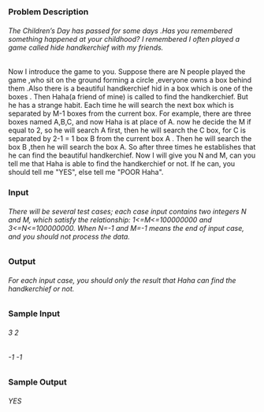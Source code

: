 ### Problem Description
###### The Children’s Day has passed for some days .Has you remembered something happened at your childhood? I remembered I often played a game called hide handkerchief with my friends.
Now I introduce the game to you. Suppose there are N people played the game ,who sit on the ground forming a circle ,everyone owns a box behind them .Also there is a beautiful handkerchief hid in a box which is one of the boxes .
Then Haha(a friend of mine) is called to find the handkerchief. But he has a strange habit. Each time he will search the next box which is separated by M-1 boxes from the current box. For example, there are three boxes named A,B,C, and now Haha is at place of A. now he decide the M if equal to 2, so he will search A first, then he will search the C box, for C is separated by 2-1 = 1 box B from the current box A . Then he will search the box B ,then he will search the box A.
So after three times he establishes that he can find the beautiful handkerchief. Now I will give you N and M, can you tell me that Haha is able to find the handkerchief or not. If he can, you should tell me "YES", else tell me "POOR Haha".
 

### Input
###### There will be several test cases; each case input contains two integers N and M, which satisfy the relationship: 1<=M<=100000000 and 3<=N<=100000000. When N=-1 and M=-1 means the end of input case, and you should not process the data.
 

### Output
###### For each input case, you should only the result that Haha can find the handkerchief or not.
 

### Sample Input
###### 3 2
###### -1 -1
 

### Sample Output
###### YES

